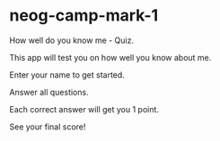 # neog-camp-mark-1
How well do you know me - Quiz.

This app will test you on how well you know about me.

Enter your name to get started.

Answer all questions.

Each correct answer will get you 1 point.

See your final score!


